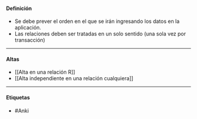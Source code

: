 #### Definición
- Se debe prever el orden en el que se irán ingresando los  datos en la aplicación.  
- Las relaciones deben ser tratadas en un solo sentido (una sola vez por transacción)

***
#### Altas
 - [[Alta en una relación R]]
 - [[Alta independiente en una relación cualquiera]]
***
#### Etiquetas
- #Anki 